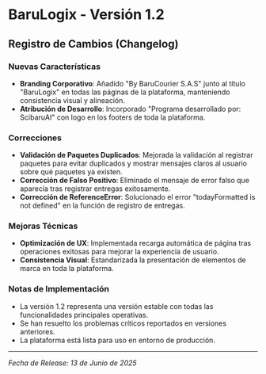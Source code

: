 # BaruLogix - Versión 1.2

## Registro de Cambios (Changelog)

### Nuevas Características
- **Branding Corporativo**: Añadido "By BaruCourier S.A.S" junto al título "BaruLogix" en todas las páginas de la plataforma, manteniendo consistencia visual y alineación.
- **Atribución de Desarrollo**: Incorporado "Programa desarrollado por: ScibaruAI" con logo en los footers de toda la plataforma.

### Correcciones
- **Validación de Paquetes Duplicados**: Mejorada la validación al registrar paquetes para evitar duplicados y mostrar mensajes claros al usuario sobre qué paquetes ya existen.
- **Corrección de Falso Positivo**: Eliminado el mensaje de error falso que aparecía tras registrar entregas exitosamente.
- **Corrección de ReferenceError**: Solucionado el error "todayFormatted is not defined" en la función de registro de entregas.

### Mejoras Técnicas
- **Optimización de UX**: Implementada recarga automática de página tras operaciones exitosas para mejorar la experiencia de usuario.
- **Consistencia Visual**: Estandarizada la presentación de elementos de marca en toda la plataforma.

### Notas de Implementación
- La versión 1.2 representa una versión estable con todas las funcionalidades principales operativas.
- Se han resuelto los problemas críticos reportados en versiones anteriores.
- La plataforma está lista para uso en entorno de producción.

---

*Fecha de Release: 13 de Junio de 2025*
